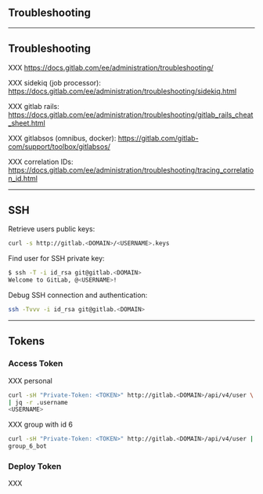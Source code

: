 <!-- .slide: id="gitlab_troubleshooting" class="vertical-center" -->

<i class="fa-duotone fa-briefcase-medical fa-8x fa-duotone-colors" style="float: right; color: grey;"></i>

## Troubleshooting

---

## Troubleshooting

XXX https://docs.gitlab.com/ee/administration/troubleshooting/

XXX sidekiq (job processor): https://docs.gitlab.com/ee/administration/troubleshooting/sidekiq.html

XXX gitlab rails: https://docs.gitlab.com/ee/administration/troubleshooting/gitlab_rails_cheat_sheet.html

XXX gitlabsos (omnibus, docker): https://gitlab.com/gitlab-com/support/toolbox/gitlabsos/

XXX correlation IDs: https://docs.gitlab.com/ee/administration/troubleshooting/tracing_correlation_id.html

---

## SSH

Retrieve users public keys:

```bash
curl -s http://gitlab.<DOMAIN>/<USERNAME>.keys
```

Find user for SSH private key:

```bash
$ ssh -T -i id_rsa git@gitlab.<DOMAIN>
Welcome to GitLab, @<USERNAME>!
```

Debug SSH connection and authentication:

```bash
ssh -Tvvv -i id_rsa git@gitlab.<DOMAIN>
```

---

## Tokens

### Access Token

XXX personal

```bash
curl -sH "Private-Token: <TOKEN>" http://gitlab.<DOMAIN>/api/v4/user \
| jq -r .username
<USERNAME>
```

XXX group with id 6

```bash
curl -sH "Private-Token: <TOKEN>" http://gitlab.<DOMAIN>/api/v4/user | jq -r .username
group_6_bot
```

### Deploy Token

XXX

